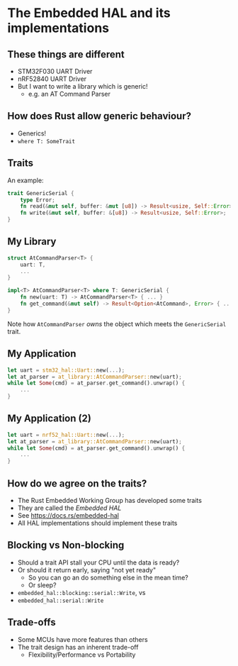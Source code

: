 # The Embedded HAL and its implementations

## These things are different

* STM32F030 UART Driver
* nRF52840 UART Driver
* But I want to write a library which is generic!
  * e.g. an AT Command Parser

## How does Rust allow generic behaviour?

* Generics!
* `where T: SomeTrait`

## Traits

An example:

```rust
trait GenericSerial {
    type Error;
    fn read(&mut self, buffer: &mut [u8]) -> Result<usize, Self::Error>;
    fn write(&mut self, buffer: &[u8]) -> Result<usize, Self::Error>;
}
```

## My Library

```rust [] ignore
struct AtCommandParser<T> {
    uart: T,
    ...
}

impl<T> AtCommandParser<T> where T: GenericSerial {
    fn new(uart: T) -> AtCommandParser<T> { ... }
    fn get_command(&mut self) -> Result<Option<AtCommand>, Error> { ... }
}
```

Note how `AtCommandParser` *owns* the object which meets the `GenericSerial` trait.

## My Application

```rust [] ignore
let uart = stm32_hal::Uart::new(...);
let at_parser = at_library::AtCommandParser::new(uart);
while let Some(cmd) = at_parser.get_command().unwrap() {
    ...
}
```

## My Application (2)

```rust [] ignore
let uart = nrf52_hal::Uart::new(...);
let at_parser = at_library::AtCommandParser::new(uart);
while let Some(cmd) = at_parser.get_command().unwrap() {
    ...
}
```

## How do we agree on the traits?

* The Rust Embedded Working Group has developed some traits
* They are called the *Embedded HAL*
* See <https://docs.rs/embedded-hal>
* All HAL implementations should implement these traits

## Blocking vs Non-blocking

* Should a trait API stall your CPU until the data is ready?
* Or should it return early, saying "not yet ready"
  * So you can go an do something else in the mean time?
  * Or sleep?
* `embedded_hal::blocking::serial::Write`, vs
* `embedded_hal::serial::Write`

## Trade-offs

* Some MCUs have more features than others
* The trait design has an inherent trade-off
  * Flexibility/Performance vs Portability
